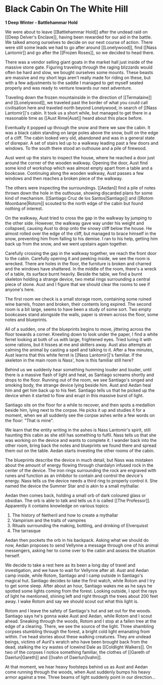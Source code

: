 # Black Cabin On The White Hill

**1 Deep Winter - Battlehammar Hold**

We were about to leave [[Battlehammar Hold]] after the undead raid on [[Deep Delver's Enclave]], having been rewarded for our aid in the battle. We talked among ourselves to decide on our next course of action. There were still some leads we had to go after around [[Lonelywood]], find [[Nass Lantomir]] and go after the [[Frozen Roses]], so we decided to head there.

There was a vendor selling giant goats in the market hall just inside of the massive stone gate. Figuring traveling through the raging blizzards would often be hard and slow, we bought ourselves some mounts. These beasts are massive and my short legs aren't really made for riding on these, but with a few adjustments to the saddle I managed to get myself seated properly and was ready to venture towards our next adventure.

Traveling down the frozen mountainside in the direction of [[Termalaine]] and [[Lonelywood]], we traveled past the border of what you could call civilisation here and traveled north beyond Lonelywood, in search of [[Nass Lantomir]]'s cabin. It took us a short while, but managed to get there in a reasonable time as [[Aust Rime|Aust]] heard about this place before.

Eventually it popped up through the snow and there we saw the cabin. It was a black cabin standing on large poles above the snow, built on the edge of a cliff. The cabin looked very old, abandoned and was in a general state of disrepair. A set of stairs led up to a walkway leading past a few doors and windows. To the south there stood an outhouse and a pile of firewood.

Aust went up the stairs to inspect the house, where he reached a door just around the corner of the wooden walkway. Opening the door, Aust find some kind of workshop which was almost empty apart from a table and a bookcase. Continuing along the wooden walkway, Aust passes a few windows and then reaches a broken piece of the walkway. 

The others were inspecting the surroundings. [[Aedan]] find a pile of notes thrown down the hole in the outhouse, showing discarded plans for some kind of mechanism. [[Santiago Cruz de los Santos|Santiago]] and [[Rotom Moonbane|Rotom]] scouted to the north edge of the cabin but found nothing of interest.

On the walkway, Aust tried to cross the gap in the walkway by jumping to the other side. However, the walkway gave way under his weight and collapsed, causing Aust to drop onto the snowy cliff below the house. He almost rolled over the edge of the cliff, but managed to brace himself in the snow, preventing him from falling to his demise. I ran to his help, getting him back up from the snow, and we went upstairs again together.

Carefully crossing the gap in the walkway together, we reach the front door to the cabin. Carefully opening it and peeking inside, we see the room is wrecked. There are holes in the floor, the furniture is broken and charred and the windows have shattered. In the middle of the room, there's a wreck of a table, its surface burnt heavily. Beside the table, we find a burnt skeleton holding a strange device, two metal rings surrounding a central piece of stone. Aust and I figure that we should clear the rooms to see if anyone's here.

The first room we check is a small storage room, containing some ruined wine barrels, frozen and broken, their contents long expired. The second room is a bit large, seems to have been a study of some sort. Two empty bookcases stand alongside the walls, paper is strewn across the floor, some notes and blueprints.

All of a sudden, one of the blueprints begins to move, jittering across the floor towards a corner. Kneeling down to look under the paper, I find a white ferret looking at both of us with large, frightened eyes. Tried luring it with some rations, but it hisses at me and skitters away. Aust also attempts at calming the animal by casting a spell and talking to it. After a few minutes, Aust learns that this white ferret is [[Nass Lantomir]]'s familiar. If the skeleton in the main room is Nass', how is this familiar still here?

Behind us we suddenly hear something humming louder and louder, until there is a massive flash of light and heat, as Santiago screams shortly and drops to the floor. Running out of the room, we see Santiago's singed and smoking body, the strange device lying beside him. Aust and Aedan heal him and get him back up to his feet. Santiago tells us that he picked up the device when it started to flow and erupt in this massive burst of light.

Santiago sits on the floor for a while to recover, and then spots a medallion beside him, lying next to the corpse. He picks it up and studies it for a moment, when we all suddenly see the corpse ashes write a few words on the floor: "That is mine".

We learn that the entity writing in the ashes is Nass Lantomir's spirit, still haunting this cabin as she still has something to fulfil. Nass tells us that she was working on the device and wants to complete it. I wander back into the other room, bring back the notes and blueprints we found there and spread them out on the table. Aedan starts investing the other rooms of the cabin.

The blueprints describe the device in much detail, but Nass was mistaken about the amount of energy flowing through chardalyn infused rock in the center of the device. The iron rings surrounding the rock are engraved with runes and function as an inhibitor to contain and control the device's energy. Nass tells us the device needs a third ring to properly control it. She named the device the Summer Star and is akin to a small mythallar.

Aedan then comes back, holding a small orb of dark coloured glass or obsidian. The orb is able to talk and tells us it is called [[The Professor]]. Apparently it contains knowledge on various topics:

1.  The history of Netheril and how to create a mythallar
2.  Vampirism and the traits of vampires 
3.  Rituals surrounding the making, bottling, and drinking of Elverquisst 
4.  The tarrasque

Aedan then pockets the orb in his backpack. Asking what we should do now, Aedan proposes to send Vellynne a message through one of his animal messengers, asking her to come over to the cabin and assess the situation herself.

We decide to take a rest here as its been a long day of travel and investigation, and we have to wait for Vellynne after all. Aust and Aedan camp inside, while Rotom, Santiago and I camp outside in Santiago's magical hut. Santiago decides to take the first watch, while Rotom and I try to get some sleep. After about an hour, Santiago wakes me as he says he spotted some lights coming from the forest. Looking outside, I spot the rays of light he mentioned, shining left and right through the trees about 200 feet away. I wake Rotom and say we should scout out what this light is.

Rotom and I leave the safety of Santiago's hut and set out for the woods. Santiago says he's gonna wake Aust and Aedan, while Rotom and I scout ahead. Sneaking through the woods, Rotom and I stop at a fallen tree at the edge of a clearing. There, we see the source of the light. Three shambling corpses stumbling through the forest, a bright cold light emanating from within. I've head stories about these walking creatures. They are undead beings, victims of Auril's wratch who have been brought back from the dead, stalking the icy wastes of Icewind Dale as [[Coldlight Walkers]]. On two of the corpses I notice something familiar, the clothes of [[Gareth of Daerlun|Gareth]] and [[Ivahn of Daerlun|Ivahn]].

At that moment, we hear heavy footsteps behind us as Aust and Aedan come running through the woods, when Aust suddenly bumps his heavy armor against a tree. Three beams of light suddenly point in our direction...